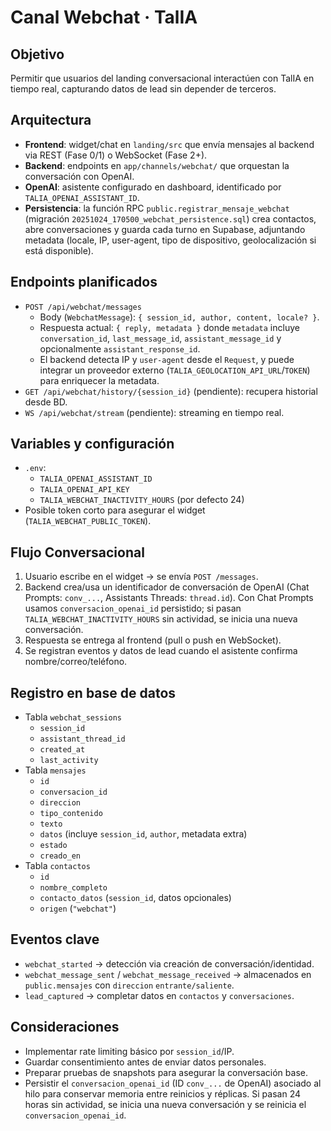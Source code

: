 # Canal Webchat · TalIA

## Objetivo
Permitir que usuarios del landing conversacional interactúen con TalIA en tiempo real, capturando datos de lead sin depender de terceros.

## Arquitectura
- **Frontend**: widget/chat en `landing/src` que envía mensajes al backend via REST (Fase 0/1) o WebSocket (Fase 2+).
- **Backend**: endpoints en `app/channels/webchat/` que orquestan la conversación con OpenAI.
- **OpenAI**: asistente configurado en dashboard, identificado por `TALIA_OPENAI_ASSISTANT_ID`.
- **Persistencia**: la función RPC `public.registrar_mensaje_webchat` (migración `20251024_170500_webchat_persistence.sql`) crea contactos, abre conversaciones y guarda cada turno en Supabase, adjuntando metadata (locale, IP, user-agent, tipo de dispositivo, geolocalización si está disponible).

## Endpoints planificados
- `POST /api/webchat/messages`
  - Body (`WebchatMessage`): `{ session_id, author, content, locale? }`.
  - Respuesta actual: `{ reply, metadata }` donde `metadata` incluye `conversation_id`, `last_message_id`, `assistant_message_id` y opcionalmente `assistant_response_id`.
  - El backend detecta IP y `user-agent` desde el `Request`, y puede integrar un proveedor externo (`TALIA_GEOLOCATION_API_URL`/`TOKEN`) para enriquecer la metadata.
- `GET /api/webchat/history/{session_id}` (pendiente): recupera historial desde BD.
- `WS /api/webchat/stream` (pendiente): streaming en tiempo real.

## Variables y configuración
- `.env`:
  - `TALIA_OPENAI_ASSISTANT_ID`
  - `TALIA_OPENAI_API_KEY`
  - `TALIA_WEBCHAT_INACTIVITY_HOURS` (por defecto 24)
- Posible token corto para asegurar el widget (`TALIA_WEBCHAT_PUBLIC_TOKEN`).

## Flujo Conversacional
1. Usuario escribe en el widget → se envía `POST /messages`.
2. Backend crea/usa un identificador de conversación de OpenAI (Chat Prompts: `conv_...`, Assistants Threads: `thread.id`). Con Chat Prompts usamos `conversacion_openai_id` persistido; si pasan `TALIA_WEBCHAT_INACTIVITY_HOURS` sin actividad, se inicia una nueva conversación.
3. Respuesta se entrega al frontend (pull o push en WebSocket).
4. Se registran eventos y datos de lead cuando el asistente confirma nombre/correo/teléfono.

## Registro en base de datos
- Tabla `webchat_sessions`
  - `session_id`
  - `assistant_thread_id`
  - `created_at`
  - `last_activity`
- Tabla `mensajes`
  - `id`
  - `conversacion_id`
  - `direccion`
  - `tipo_contenido`
  - `texto`
  - `datos` (incluye `session_id`, `author`, metadata extra)
  - `estado`
  - `creado_en`
- Tabla `contactos`
  - `id`
  - `nombre_completo`
  - `contacto_datos` (`session_id`, datos opcionales)
  - `origen` (`"webchat"`)

## Eventos clave
- `webchat_started` → detección via creación de conversación/identidad.
- `webchat_message_sent` / `webchat_message_received` → almacenados en `public.mensajes` con `direccion` `entrante/saliente`.
- `lead_captured` → completar datos en `contactos` y `conversaciones`.

## Consideraciones
- Implementar rate limiting básico por `session_id`/IP.
- Guardar consentimiento antes de enviar datos personales.
- Preparar pruebas de snapshots para asegurar la conversación base.
 - Persistir el `conversacion_openai_id` (ID `conv_...` de OpenAI) asociado al hilo para conservar memoria entre reinicios y réplicas. Si pasan 24 horas sin actividad, se inicia una nueva conversación y se reinicia el `conversacion_openai_id`.

